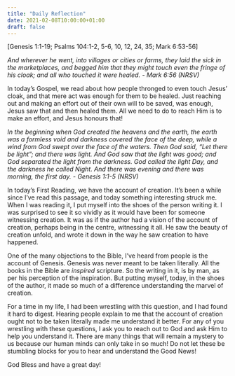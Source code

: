 ```yaml
---
title: "Daily Reflection"
date: 2021-02-08T10:00:00+01:00
draft: false
---
```


[Genesis 1:1-19; Psalms 104:1-2, 5-6, 10, 12, 24, 35; Mark 6:53-56]

_And wherever he went, into villages or cities or farms, they laid the sick in the marketplaces, and begged him that they might touch even the fringe of his cloak; and all who touched it were healed. - Mark 6:56 (NRSV)_

In today’s Gospel, we read about how people thronged to even touch Jesus’ cloak, and that mere act was enough for them to be healed. Just reaching out and making an effort out of their own will to be saved, was enough, Jesus saw that and then healed them. All we need to do to reach Him is to make an effort, and Jesus honours that!

_In the beginning when God created the heavens and the earth, the earth was a formless void and darkness covered the face of the deep, while a wind from God swept over the face of the waters. Then God said, “Let there be light”; and there was light. And God saw that the light was good; and God separated the light from the darkness. God called the light Day, and the darkness he called Night. And there was evening and there was morning, the first day. - Genesis 1:1-5 (NRSV)_

In today’s First Reading, we have the account of creation. It’s been a while since I’ve read this passage, and today something interesting struck me. When I was reading it, I put myself into the shoes of the person writing it. I was surprised to see it so vividly as it would have been for someone witnessing creation. It was as if the author had a vision of the account of creation, perhaps being in the centre, witnessing it all. He saw the beauty of creation unfold, and wrote it down in the way he saw creation to have happened.

One of the many objections to the Bible, I’ve heard from people is the account of Genesis. Genesis was never meant to be taken literally. All the books in the Bible are _inspired_ scripture. So the writing in it, is by man, as per his perception of the inspiration. But putting myself, today, in the shoes of the author, it made so much of a difference understanding the marvel of creation.

For a time in my life, I had been wrestling with this question, and I had found it hard to digest. Hearing people explain to me that the account of creation ought not to be taken literally made me understand it better. For any of you wrestling with these questions, I ask you to reach out to God and ask Him to help you understand it. There are many things that will remain a mystery to us because our human minds can only take in so much! Do not let these be stumbling blocks for you to hear and understand the Good News!

God Bless and have a great day!
